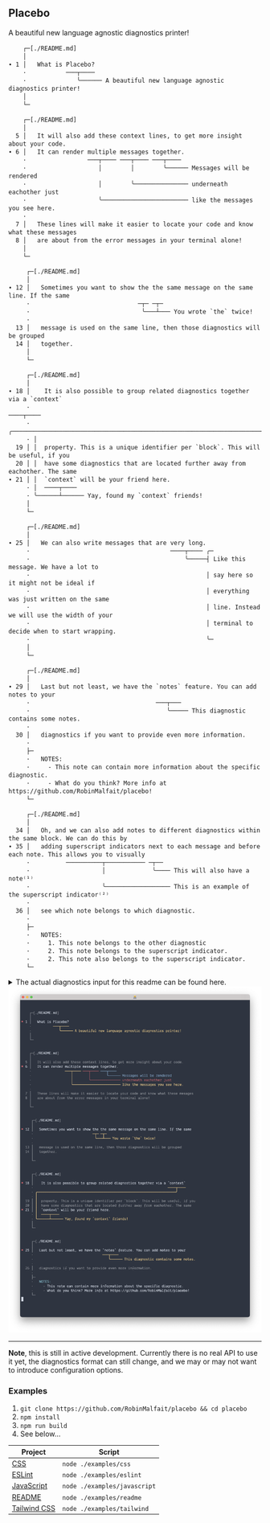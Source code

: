 ## Placebo

A beautiful new language agnostic diagnostics printer!

```
    ┌─[./README.md]
    │
∙ 1 │   What is Placebo?
    ·           ───┬────
    ·              ╰────── A beautiful new language agnostic diagnostics printer!
    │
    └─
```

```
    ┌─[./README.md]
    │
  5 │   It will also add these context lines, to get more insight about your code.
∙ 6 │   It can render multiple messages together.
    ·                 ───┬──── ───┬──── ───┬────
    ·                    │        │        ╰────── Messages will be rendered
    ·                    │        ╰─────────────── underneath eachother just
    ·                    ╰──────────────────────── like the messages you see here.
    ·
  7 │   These lines will make it easier to locate your code and know what these messages
  8 │   are about from the error messages in your terminal alone!
    │
    └─
```

```
     ┌─[./README.md]
     │
∙ 12 │   Sometimes you want to show the the same message on the same line. If the same
     ·                              ─┬─ ─┬─
     ·                               ╰───┴─── You wrote `the` twice!
     ·
  13 │   message is used on the same line, then those diagnostics will be grouped
  14 │   together.
     │
     └─
```

```
     ┌─[./README.md]
     │
∙ 18 │    It is also possible to group related diagnostics together via a `context`
     ·                                                                    ────┬────
     · ╭──────────────────────────────────────────────────────────────────────╯
     · │
  19 │ │  property. This is a unique identifier per `block`. This will be useful, if you
  20 │ │  have some diagnostics that are located further away from eachother. The same
∙ 21 │ │  `context` will be your friend here.
     · │  ────┬────
     · ╰──────┴────── Yay, found my `context` friends!
     │
     └─
```

```
     ┌─[./README.md]
     │
∙ 25 │   We can also write messages that are very long.
     ·                                       ────┬──── ╭─
     ·                                           ╰─────┤ Like this message. We have a lot to
     ·                                                 │ say here so it might not be ideal if
     ·                                                 │ everything was just written on the same
     ·                                                 │ line. Instead we will use the width of your
     ·                                                 │ terminal to decide when to start wrapping.
     ·                                                 ╰─
     │
     └─
```

```
     ┌─[./README.md]
     │
∙ 29 │   Last but not least, we have the `notes` feature. You can add notes to your
     ·                                   ───┬───
     ·                                      ╰───── This diagnostic contains some notes.
     ·
  30 │   diagnostics if you want to provide even more information.
     ·
     ├─
     ·   NOTES:
     ·     - This note can contain more information about the specific diagnostic.
     ·     - What do you think? More info at https://github.com/RobinMalfait/placebo!
     └─
```

```
     ┌─[./README.md]
     │
  34 │   Oh, and we can also add notes to different diagnostics within the same block. We can do this by
∙ 35 │   adding superscript indicators next to each message and before each note. This allows you to visually
     ·          ──────────┬─────────── ─┬──
     ·                    │             ╰──── This will also have a note⁽¹⁾
     ·                    ╰────────────────── This is an example of the superscript indicator⁽²⁾
     ·
  36 │   see which note belongs to which diagnostic.
     ·
     ├─
     ·   NOTES:
     ·     1. This note belongs to the other diagnostic
     ·     2. This note belongs to the superscript indicator.
     ·     2. This note also belongs to the superscript indicator.
     └─
```

<details>

<summary>The actual diagnostics input for this readme can be found here.</summary>

```json
[
  {
    "file": "README.md",
    "message": "A beautiful new language agnostic diagnostics printer!",
    "loc": {
      "row": 1,
      "col": 9,
      "len": 8
    }
  },
  {
    "file": "README.md",
    "message": "Messages will be rendered",
    "loc": {
      "row": 6,
      "col": 33,
      "len": 8
    },
    "block": "70304f08-0d29-4634-a659-06ae8bfb7d8e"
  },
  {
    "file": "README.md",
    "message": "underneath eachother just",
    "loc": {
      "row": 6,
      "col": 24,
      "len": 8
    },
    "block": "70304f08-0d29-4634-a659-06ae8bfb7d8e"
  },
  {
    "file": "README.md",
    "message": "like the messages you see here.",
    "loc": {
      "row": 6,
      "col": 15,
      "len": 8
    },
    "block": "70304f08-0d29-4634-a659-06ae8bfb7d8e"
  },
  {
    "file": "README.md",
    "message": "You wrote `the` twice!",
    "loc": {
      "row": 12,
      "col": 28,
      "len": 3
    },
    "block": "288a9911-a541-40fc-8d91-0769d61bfc7d"
  },
  {
    "file": "README.md",
    "message": "You wrote `the` twice!",
    "loc": {
      "row": 12,
      "col": 32,
      "len": 3
    },
    "block": "288a9911-a541-40fc-8d91-0769d61bfc7d"
  },
  {
    "file": "README.md",
    "message": "Yay, found my `context` friends!",
    "loc": {
      "row": 18,
      "col": 65,
      "len": 9
    },
    "block": "7e5172ec-5602-46f3-b1d8-43f88a58e008",
    "context": "eb2a53ff-5cfe-4199-86ee-e5da4e997597"
  },
  {
    "file": "README.md",
    "message": "Yay, found my `context` friends!",
    "loc": {
      "row": 21,
      "col": 1,
      "len": 9
    },
    "block": "7e5172ec-5602-46f3-b1d8-43f88a58e008",
    "context": "eb2a53ff-5cfe-4199-86ee-e5da4e997597"
  },
  {
    "file": "README.md",
    "message": "Like this message. We have a lot to say here so it might not be ideal if everything was just written on the same line. Instead we will use the width of your terminal to decide when to start wrapping.",
    "loc": {
      "row": 25,
      "col": 37,
      "len": 9
    }
  },
  {
    "file": "README.md",
    "message": "This diagnostic contains some notes.",
    "loc": {
      "row": 29,
      "col": 33,
      "len": 7
    },
    "notes": [
      "This note can contain more information about the specific diagnostic.",
      "What do you think? More info at https://github.com/RobinMalfait/placebo!"
    ]
  },
  {
    "file": "README.md",
    "message": "This is an example of the superscript indicator",
    "loc": {
      "row": 35,
      "col": 8,
      "len": 22
    },
    "block": "8c9faddb-49f4-4a72-8df5-9316b14ff542",
    "notes": [
      "This note belongs to the superscript indicator.",
      "This note also belongs to the superscript indicator."
    ]
  },
  {
    "file": "README.md",
    "message": "This will also have a note",
    "loc": {
      "row": 35,
      "col": 31,
      "len": 4
    },
    "block": "8c9faddb-49f4-4a72-8df5-9316b14ff542",
    "notes": ["This note belongs to the other diagnostic"]
  }
]
```

</details>

<img src="./images/example-screenshot.png" />

---

**Note**, this is still in active development. Currently there is no real API
to use it yet, the diagnostics format can still change, and we may or may not
want to introduce configuration options.

### Examples

1. `git clone https://github.com/RobinMalfait/placebo && cd placebo`
2. `npm install`
3. `npm run build`
4. See below...

| Project                                        | Script                       |
| ---------------------------------------------- | ---------------------------- |
| [CSS](./examples/css/README.txt)               | `node ./examples/css`        |
| [ESLint](./examples/eslint/README.txt)         | `node ./examples/eslint`     |
| [JavaScript](./examples/javascript/README.txt) | `node ./examples/javascript` |
| [README](./examples/readme/README.txt)         | `node ./examples/readme`     |
| [Tailwind CSS](./examples/tailwind/README.txt) | `node ./examples/tailwind`   |
